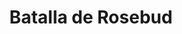 ﻿---
title: "Batalla de Rosebud"
permalink: periodes_933.html
layout: periode
dataInici: 1876-06-17
sidebar: periodes
pares:
  - 903:
    title: "Guerras Indias"
    dataInici: "(1775)"
    dataFi: "(1924)"

fills:
jocsPrincipals:
  - title: "The Battle of Rosebud Creek"
    bggId: 26945
    dataInici: 
    dataFi: 

jocsEscenaris:
jocsEpoca:
jocsEpocaEscenaris:
---
